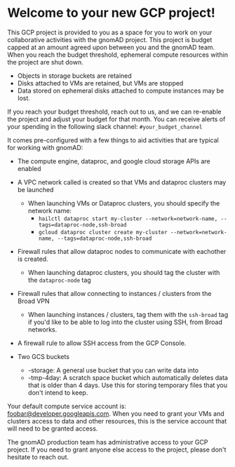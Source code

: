 # Welcome to your new GCP project!

This GCP project is provided to you as a space for you to work on your collaborative activities with the gnomAD project. This project is budget capped at an amount agreed upon between you and the gnomAD team. When you reach the budget threshold, ephemeral compute resources within the project are shut down.

- Objects in storage buckets are retained
- Disks attached to VMs are retained, but VMs are stopped
- Data stored on ephemeral disks attached to compute instances may be lost.

If you reach your budget threshold, reach out to us, and we can re-enable the project and adjust your budget for that month. You can receive alerts of your spending in the following slack channel: `#your_budget_channel`

It comes pre-configured with a few things to aid activities that are typical for working with gnomAD:

- The compute engine, dataproc, and google cloud storage APIs are enabled

- A VPC network called <network-name> is created so that VMs and dataproc clusters may be launched
	- When launching VMs or Dataproc clusters, you should specify the network name:
		- `hailctl dataproc start my-cluster --network=network-name, --tags=dataproc-node,ssh-broad`
		- `gcloud dataproc cluster create my-cluster --network=network-name, --tags=dataproc-node,ssh-broad`

- Firewall rules that allow dataproc nodes to communicate with eachother is created.
	- When launching dataproc clusters, you should tag the cluster with the `dataproc-node` tag

- Firewall rules that allow connecting to instances / clusters from the Broad VPN
	- When launching instances / clusters, tag them with the `ssh-broad` tag if you'd like to be able to log into the cluster using SSH, from Broad networks.

- A firewall rule to allow SSH access from the GCP Console.

- Two GCS buckets
	- <projec-name>-storage: A general use bucket that you can write data into
	- <project-name>-tmp-4day: A scratch space bucket which automatically deletes data that is older than 4 days. Use this for storing temporary files that you don't intend to keep.

Your default compute service account is: foobar@developer.googleapis.com. When you need to grant your VMs and clusters access to data and other resources, this is the service account that will need to be granted access.

The gnomAD production team has administrative access to your GCP project. If you need to grant anyone else access to the project, please don't hesitate to reach out.

